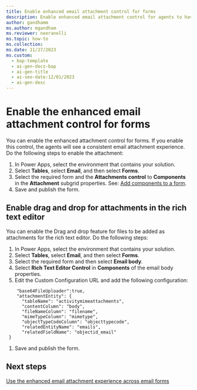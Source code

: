 ```yaml
---
title: Enable enhanced email attachment control for forms
description: Enable enhanced email attachment control for agents to have a consistent experience across all forms. 
author: gandhamm
ms.author: mgandham
ms.reviewer: neeranelli
ms.topic: how-to 
ms.collection:
ms.date: 11/27/2023
ms.custom:
  - bap-template
  - ai-gen-docs-bap
  - ai-gen-title
  - ai-seo-date:12/01/2023
  - ai-gen-desc
---
```


# Enable the enhanced email attachment control for forms

You can enable the enhanced attachment control for forms. If you enable this control, the agents will see a consistent email attachment experience. Do the following steps to enable the attachment:

1. In Power Apps, select the environment that contains your solution.
1. Select **Tables**, select **Email**, and then select **Forms**.
1. Select the required form and the **Attachments control** to **Components** in the **Attachment** subgrid properties. See: [Add components to a form](/power-apps/maker/model-driven-apps/add-move-configure-or-delete-components-on-form#add-components-for-a-column-on-the-form).
1. Save and publish the form.

## Enable drag and drop for attachments in the rich text editor

You can enable the Drag and drop feature for files to be added as attachments for the rich text editor. Do the following steps:

1. In Power Apps, select the environment that contains your solution.
1. Select **Tables**, select **Email**, and then select **Forms**.
1. Select the required form and then select **Email body**.
1. Select **Rich Text Editor Control** in **Components** of the email body properties.
1. Edit the Custom Configuration URL and add the following configuration:

```
    "base64FileUploader":true,
    "attachmentEntity": {
      "tableName": "activitymimeattachments",
      "contentColumn": "body",
      "fileNameColumn": "filename",
      "mimeTypeColumn": "mimetype",
      "objectTypeCodeColumn": "objecttypecode",
      "relatedEntityName": "emails",
      "relatedFieldName": "objectid_email"
 }

```

1. Save and publish the form.

## Next steps

[Use the enhanced email attachment experience across email forms](../use/enhanced-email-attachment-control.md)
